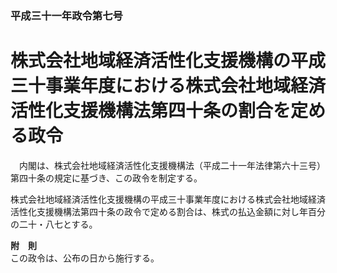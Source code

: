 ### 平成三十一年政令第七号  
# 株式会社地域経済活性化支援機構の平成三十事業年度における株式会社地域経済活性化支援機構法第四十条の割合を定める政令  
　内閣は、株式会社地域経済活性化支援機構法（平成二十一年法律第六十三号）第四十条の規定に基づき、この政令を制定する。  
  
株式会社地域経済活性化支援機構の平成三十事業年度における株式会社地域経済活性化支援機構法第四十条の政令で定める割合は、株式の払込金額に対し年百分の二十・八七とする。  
  
**附　則**  
この政令は、公布の日から施行する。  
  
